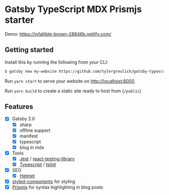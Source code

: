 # Gatsby TypeScript MDX Prismjs starter

Demo: <https://infallible-brown-28846b.netlify.com/>

## Getting started

Install this by running the following from your CLI:

```bash
$ gatsby new my-website https://github.com/tylergreulich/gatsby-typescript-mdx-prismjs-starter
```

Run `yarn start` to serve your website on <http://localhost:8000>.

Run `yarn build` to create a static site ready to host from (`/public`)

## Features

- [x] Gatsby 2.0
  - [x] sharp
  - [x] offline support
  - [x] manifest
  - [x] typescript
  - [x] blog in mdx
- [x] Tools
  - [x] [Jest](https://facebook.github.io/jest/) / [react-testing-library](https://github.com/kentcdodds/react-testing-library)
  - [x] [Typescript](https://www.typescriptlang.org/) / [tslint](https://palantir.github.io/tslint/)
- [x] SEO
  - [x] [Helmet](https://github.com/nfl/react-helmet)
- [x] [styled-components](https://www.styled-components.com/) for styling
- [x] [Prismjs](https://prismjs.com/) for syntax highlighting in blog posts
